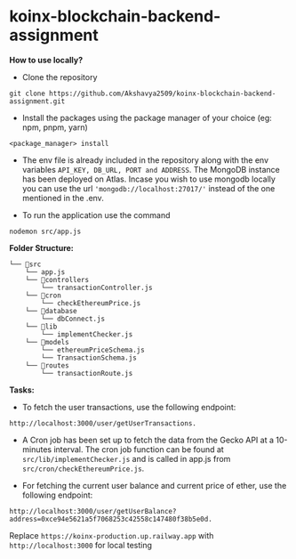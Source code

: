 # koinx-blockchain-backend-assignment

**How to use locally?**
- Clone the repository
```
git clone https://github.com/Akshavya2509/koinx-blockchain-backend-assignment.git
```
- Install the packages using the package manager of your choice (eg: npm, pnpm, yarn)
```
<package_manager> install
```
- The env file is already included in the repository along with the env variables ```API_KEY, DB_URL, PORT and ADDRESS```. The MongoDB instance has been deployed on Atlas. Incase you wish to use mongodb locally you can use the url ```'mongodb://localhost:27017/'``` instead of the one mentioned in the .env.

- To run the application use the command
```
nodemon src/app.js
```
**Folder Structure:**
```
└── 📁src
    └── app.js 
    └── 📁controllers
        └── transactionController.js
    └── 📁cron
        └── checkEthereumPrice.js
    └── 📁database
        └── dbConnect.js
    └── 📁lib
        └── implementChecker.js
    └── 📁models
        └── ethereumPriceSchema.js
        └── TransactionSchema.js
    └── 📁routes
        └── transactionRoute.js
```
**Tasks:**


- To fetch the user transactions, use the following endpoint: 
```
http://localhost:3000/user/getUserTransactions.
```
- A Cron job has been set up to fetch the data from the Gecko API at a 10-minutes interval. The cron job function can be found at ```src/lib/implementChecker.js``` and is called in app.js from ```src/cron/checkEthereumPrice.js```.

- For fetching the current user balance and current price of ether, use the following endpoint: 
```
http://localhost:3000/user/getUserBalance?address=0xce94e5621a5f7068253c42558c147480f38b5e0d.
```
Replace ```https://koinx-production.up.railway.app``` with ```http://localhost:3000``` for local testing

